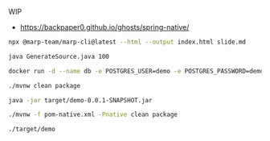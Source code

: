 WIP

- https://backpaper0.github.io/ghosts/spring-native/

```sh
npx @marp-team/marp-cli@latest --html --output index.html slide.md
```

```sh
java GenerateSource.java 100
```

```sh
docker run -d --name db -e POSTGRES_USER=demo -e POSTGRES_PASSWORD=demo -e POSTGRES_DB=demo -p 5432:5432 postgres
```

```sh
./mvnw clean package
```

```sh
java -jar target/demo-0.0.1-SNAPSHOT.jar
```

```sh
./mvnw -f pom-native.xml -Pnative clean package
```

```sh
./target/demo
```

